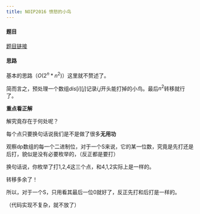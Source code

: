 ```yaml
---
title: NOIP2016 愤怒的小鸟
---
```


#### 题目

[题目链接](https://www.luogu.org/problemnew/show/P2831)

#### 思路

基本的思路（$O(2^n*n^2)$）这里就不赘述了。

简而言之，预处理一个数组$dis[i][j]$记录$i$,$j$开头能打掉的小鸟。最后$n^2$转移就行了。

**重点看正解**

解究竟存在于何处呢？

每个点只要换句话说我们是不是做了很多**无用功**

观察dp数组的每一个二进制位，对于一个S来说，它的某一位数，究竟是先打还是后打，貌似是没有必要枚举的，（反正都是要打）

换句话说，你枚举了打1,2,4这三个点，和4,1,2实际上是一样的。

转移多余了！

所以，对于一个S，只用看其最后一位0就好了，反正先打和后打是一样的。

（代码实现不复杂，就不放了）

